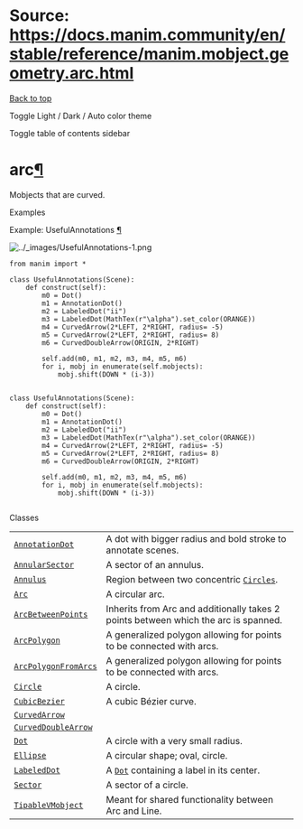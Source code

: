 # Source: https://docs.manim.community/en/stable/reference/manim.mobject.geometry.arc.html

[Back to top](#)

Toggle Light / Dark / Auto color theme

Toggle table of contents sidebar

arc[¶](#module-manim.mobject.geometry.arc "Link to this heading")
=================================================================

Mobjects that are curved.

Examples

Example: UsefulAnnotations [¶](#usefulannotations)

![../_images/UsefulAnnotations-1.png](../_images/UsefulAnnotations-1.png)

```
from manim import *

class UsefulAnnotations(Scene):
    def construct(self):
        m0 = Dot()
        m1 = AnnotationDot()
        m2 = LabeledDot("ii")
        m3 = LabeledDot(MathTex(r"\alpha").set_color(ORANGE))
        m4 = CurvedArrow(2*LEFT, 2*RIGHT, radius= -5)
        m5 = CurvedArrow(2*LEFT, 2*RIGHT, radius= 8)
        m6 = CurvedDoubleArrow(ORIGIN, 2*RIGHT)

        self.add(m0, m1, m2, m3, m4, m5, m6)
        for i, mobj in enumerate(self.mobjects):
            mobj.shift(DOWN * (i-3))

```

```

class UsefulAnnotations(Scene):
    def construct(self):
        m0 = Dot()
        m1 = AnnotationDot()
        m2 = LabeledDot("ii")
        m3 = LabeledDot(MathTex(r"\alpha").set_color(ORANGE))
        m4 = CurvedArrow(2*LEFT, 2*RIGHT, radius= -5)
        m5 = CurvedArrow(2*LEFT, 2*RIGHT, radius= 8)
        m6 = CurvedDoubleArrow(ORIGIN, 2*RIGHT)

        self.add(m0, m1, m2, m3, m4, m5, m6)
        for i, mobj in enumerate(self.mobjects):
            mobj.shift(DOWN * (i-3))


```

Classes

|  |  |
| --- | --- |
| [`AnnotationDot`](manim.mobject.geometry.arc.AnnotationDot.html#manim.mobject.geometry.arc.AnnotationDot "manim.mobject.geometry.arc.AnnotationDot") | A dot with bigger radius and bold stroke to annotate scenes. |
| [`AnnularSector`](manim.mobject.geometry.arc.AnnularSector.html#manim.mobject.geometry.arc.AnnularSector "manim.mobject.geometry.arc.AnnularSector") | A sector of an annulus. |
| [`Annulus`](manim.mobject.geometry.arc.Annulus.html#manim.mobject.geometry.arc.Annulus "manim.mobject.geometry.arc.Annulus") | Region between two concentric [`Circles`](manim.mobject.geometry.arc.Circle.html#manim.mobject.geometry.arc.Circle "manim.mobject.geometry.arc.Circle"). |
| [`Arc`](manim.mobject.geometry.arc.Arc.html#manim.mobject.geometry.arc.Arc "manim.mobject.geometry.arc.Arc") | A circular arc. |
| [`ArcBetweenPoints`](manim.mobject.geometry.arc.ArcBetweenPoints.html#manim.mobject.geometry.arc.ArcBetweenPoints "manim.mobject.geometry.arc.ArcBetweenPoints") | Inherits from Arc and additionally takes 2 points between which the arc is spanned. |
| [`ArcPolygon`](manim.mobject.geometry.arc.ArcPolygon.html#manim.mobject.geometry.arc.ArcPolygon "manim.mobject.geometry.arc.ArcPolygon") | A generalized polygon allowing for points to be connected with arcs. |
| [`ArcPolygonFromArcs`](manim.mobject.geometry.arc.ArcPolygonFromArcs.html#manim.mobject.geometry.arc.ArcPolygonFromArcs "manim.mobject.geometry.arc.ArcPolygonFromArcs") | A generalized polygon allowing for points to be connected with arcs. |
| [`Circle`](manim.mobject.geometry.arc.Circle.html#manim.mobject.geometry.arc.Circle "manim.mobject.geometry.arc.Circle") | A circle. |
| [`CubicBezier`](manim.mobject.geometry.arc.CubicBezier.html#manim.mobject.geometry.arc.CubicBezier "manim.mobject.geometry.arc.CubicBezier") | A cubic Bézier curve. |
| [`CurvedArrow`](manim.mobject.geometry.arc.CurvedArrow.html#manim.mobject.geometry.arc.CurvedArrow "manim.mobject.geometry.arc.CurvedArrow") |  |
| [`CurvedDoubleArrow`](manim.mobject.geometry.arc.CurvedDoubleArrow.html#manim.mobject.geometry.arc.CurvedDoubleArrow "manim.mobject.geometry.arc.CurvedDoubleArrow") |  |
| [`Dot`](manim.mobject.geometry.arc.Dot.html#manim.mobject.geometry.arc.Dot "manim.mobject.geometry.arc.Dot") | A circle with a very small radius. |
| [`Ellipse`](manim.mobject.geometry.arc.Ellipse.html#manim.mobject.geometry.arc.Ellipse "manim.mobject.geometry.arc.Ellipse") | A circular shape; oval, circle. |
| [`LabeledDot`](manim.mobject.geometry.arc.LabeledDot.html#manim.mobject.geometry.arc.LabeledDot "manim.mobject.geometry.arc.LabeledDot") | A [`Dot`](manim.mobject.geometry.arc.Dot.html#manim.mobject.geometry.arc.Dot "manim.mobject.geometry.arc.Dot") containing a label in its center. |
| [`Sector`](manim.mobject.geometry.arc.Sector.html#manim.mobject.geometry.arc.Sector "manim.mobject.geometry.arc.Sector") | A sector of a circle. |
| [`TipableVMobject`](manim.mobject.geometry.arc.TipableVMobject.html#manim.mobject.geometry.arc.TipableVMobject "manim.mobject.geometry.arc.TipableVMobject") | Meant for shared functionality between Arc and Line. |